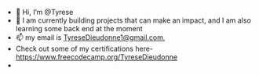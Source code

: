 - 👋 Hi, I’m @Tyrese
- 💞️ I am currently building projects that can make an impact, and I am also learning some back end at the moment
- 📫 my email is TyreseDieudonne1@gmail.com,
- Check out some of my certifications here-https://www.freecodecamp.org/TyreseDieudonne
- 

<!---
Tyrese-D/Tyrese-D is a ✨ special ✨ repository because its `README.md` (this file) appears on your GitHub profile.
You can click the Preview link to take a look at your changes.
--->
